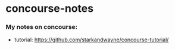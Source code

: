 # concourse-notes

### My notes on concourse:
- tutorial: https://github.com/starkandwayne/concourse-tutorial/
